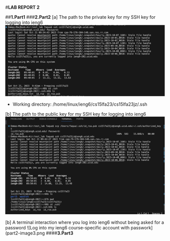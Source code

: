 #**LAB REPORT 2**

##**1.Part1**
###**2.Part2**
[a] The path to the private key for my SSH key for logging into ieng6
![Private SSH Key](part2-image1.png)
- Working directory: /home/linux/ieng6/cs15lfa23/cs15lfa23jz/.ssh
  
[b] The path to the public key for my SSH key for logging into ieng6
![Public SSH Key](part2-image2.png)

[b] A terminal interaction where you log into ieng6 without being asked for a password
![Log into my ieng6 course-specific account with passwork](part2-image3.png
####**3.Part3**


